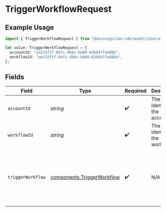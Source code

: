 # TriggerWorkflowRequest

## Example Usage

```typescript
import { TriggerWorkflowRequest } from "@docusign/iam-sdk/models/operations";

let value: TriggerWorkflowRequest = {
  accountId: "ae232f1f-8efc-4b8c-bb08-626847fad8bb",
  workflowId: "ae232f1f-8efc-4b8c-bb08-626847fad8bb",
};
```

## Fields

| Field                                                                                                    | Type                                                                                                     | Required                                                                                                 | Description                                                                                              | Example                                                                                                  |
| -------------------------------------------------------------------------------------------------------- | -------------------------------------------------------------------------------------------------------- | -------------------------------------------------------------------------------------------------------- | -------------------------------------------------------------------------------------------------------- | -------------------------------------------------------------------------------------------------------- |
| `accountId`                                                                                              | *string*                                                                                                 | :heavy_check_mark:                                                                                       | The unique identifier of the account.                                                                    | ae232f1f-8efc-4b8c-bb08-626847fad8bb                                                                     |
| `workflowId`                                                                                             | *string*                                                                                                 | :heavy_check_mark:                                                                                       | The unique identifier of the workflow.                                                                   | ae232f1f-8efc-4b8c-bb08-626847fad8bb                                                                     |
| `triggerWorkflow`                                                                                        | [components.TriggerWorkflow](../../models/components/triggerworkflow.md)                                 | :heavy_check_mark:                                                                                       | N/A                                                                                                      | {<br/>"instance_name": "My Instance",<br/>"trigger_inputs": {<br/>"name": "Jon Doe",<br/>"email": "jdoe@example.com"<br/>}<br/>} |